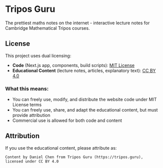 # Tripos Guru

The prettiest maths notes on the internet - interactive lecture notes for Cambridge Mathematical Tripos courses.

## License

This project uses dual licensing:

- **Code** (Next.js app, components, build scripts): [MIT License](LICENSE)
- **Educational Content** (lecture notes, articles, explanatory text): [CC BY 4.0](LICENSE-CONTENT)

### What this means:
- You can freely use, modify, and distribute the website code under MIT License terms
- You can freely use, share, and adapt the educational content, but must provide attribution
- Commercial use is allowed for both code and content

## Attribution

If you use the educational content, please attribute as:
```
Content by Daniel Chen from Tripos Guru (https://tripos.guru), licensed under CC BY 4.0
```